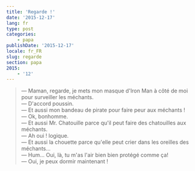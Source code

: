 ```yaml
---
title: 'Regarde !'
date: '2015-12-17'
lang: fr
type: post
categories:
    - papa
publishDate: '2015-12-17'
locale: fr_FR
slug: regarde
section: papa
2015:
    - '12'
---
```


> — Maman, regarde, je mets mon masque d'Iron Man à côté de moi pour surveiller les méchants.  
> — D'accord poussin.  
> — Et aussi mon bandeau de pirate pour faire peur aux méchants !  
> — Ok, bonhomme.  
> — Et aussi Mr. Chatouille parce qu'il peut faire des chatouilles aux méchants.  
> — Ah oui ! logique.  
> — Et aussi la chouette parce qu'elle peut crier dans les oreilles des méchants...  
> — Hum... Oui, là, tu m'as l'air bien bien protégé comme ça!  
> — Oui, je peux dormir maintenant !
